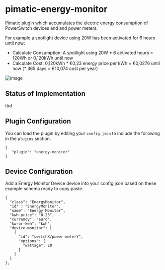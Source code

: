 # pimatic-energy-monitor

Pimatic plugin which accumulates the electric energy consumption of PowerSwitch devices and and power meters.

For example a spotlight device using 20W has been activated for 6 hours until now:
- Calculate Consumption: A spotlight using 20W * 6 activated hours = 120Wh or 0,120kWh until now
- Calculate Cost: 0,120kWh * €0,23 energy price per kWh = €0,0276 until now (* 365 days = €10,074 cost per year)

![image](http://s17.postimg.org/3nx8sebbj/Consumptionandcostdevice.png) 

## Status of Implementation

tbd

## Plugin Configuration

You can load the plugin by editing your `config.json` to include the following in the `plugins` section.

    {
       "plugin": "energy-monitor"
    }

## Device Configuration

Add a Energy Monitor Device device into your config.json based on these example schema ready to copy paste.

    {
      "class": "EnergyMonitor",
      "id" : "EnergyMonitor",
      "name": "Energy Monitor",
      "kwh-price": "0.23",
      "currency": "euro",
      "kw-or-kwh": "kwh", 
      "device-monitor": [
        {
          "id": "switchX/power-meterY",
          "options": {
            "wattage": 20
          }
        }
      ]
    },
